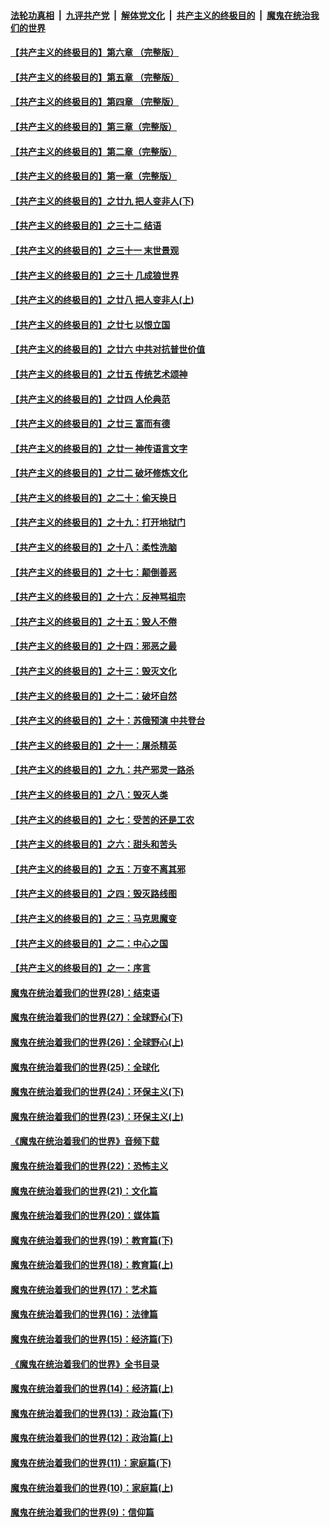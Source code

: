 ####  [法轮功真相](../../../../basic/blob/master/README.md?t=06040331) &nbsp;|&nbsp; [九评共产党](../../../../9ping.md/blob/master/README.md?t=06040331) &nbsp;|&nbsp; [解体党文化](../../../../jtdwh.md/blob/master/README.md?t=06040331)  &nbsp;|&nbsp; [共产主义的终极目的](../../../../gczydzjmd.md/blob/master/README.md?t=06040331) &nbsp;|&nbsp; [魔鬼在统治我们的世界](../../../../mgztzwmdsj.md/blob/master/README.md?t=06040331) 

#### [【共产主义的终极目的】第六章 （完整版）](../pages/nsc422/n11428913.md?t=06040331) 

#### [【共产主义的终极目的】第五章 （完整版）](../pages/nsc422/n11428912.md?t=06040331) 

#### [【共产主义的终极目的】第四章 （完整版）](../pages/nsc422/n11428907.md?t=06040331) 

#### [【共产主义的终极目的】第三章（完整版）](../pages/nsc422/n11428848.md?t=06040331) 

#### [【共产主义的终极目的】第二章（完整版）](../pages/nsc422/n11428831.md?t=06040331) 

#### [【共产主义的终极目的】第一章（完整版）](../pages/nsc422/n11417651.md?t=06040331) 

#### [【共产主义的终极目的】之廿九 把人变非人(下)](../pages/nsc422/n11344140.md?t=06040331) 

#### [【共产主义的终极目的】之三十二 结语](../pages/nsc422/n11360535.md?t=06040331) 

#### [【共产主义的终极目的】之三十一 末世景观](../pages/nsc422/n11351129.md?t=06040331) 

#### [【共产主义的终极目的】之三十 几成狼世界](../pages/nsc422/n11348280.md?t=06040331) 

#### [【共产主义的终极目的】之廿八 把人变非人(上)](../pages/nsc422/n11340492.md?t=06040331) 

#### [【共产主义的终极目的】之廿七 以恨立国](../pages/nsc422/n11336944.md?t=06040331) 

#### [【共产主义的终极目的】之廿六 中共对抗普世价值](../pages/nsc422/n11324785.md?t=06040331) 

#### [【共产主义的终极目的】之廿五 传统艺术颂神](../pages/nsc422/n11296396.md?t=06040331) 

#### [【共产主义的终极目的】之廿四 人伦典范](../pages/nsc422/n11296397.md?t=06040331) 

#### [【共产主义的终极目的】之廿三 富而有德](../pages/nsc422/n11283598.md?t=06040331) 

#### [【共产主义的终极目的】之廿一 神传语言文字](../pages/nsc422/n11263265.md?t=06040331) 

#### [【共产主义的终极目的】之廿二 破坏修炼文化](../pages/nsc422/n11245728.md?t=06040331) 

#### [【共产主义的终极目的】之二十：偷天换日](../pages/nsc422/n11238846.md?t=06040331) 

#### [【共产主义的终极目的】之十九：打开地狱门](../pages/nsc422/n11206376.md?t=06040331) 

#### [【共产主义的终极目的】之十八：柔性洗脑](../pages/nsc422/n11199994.md?t=06040331) 

#### [【共产主义的终极目的】之十七：颠倒善恶](../pages/nsc422/n11179782.md?t=06040331) 

#### [【共产主义的终极目的】之十六：反神骂祖宗](../pages/nsc422/n11166798.md?t=06040331) 

#### [【共产主义的终极目的】之十五：毁人不倦](../pages/nsc422/n11166792.md?t=06040331) 

#### [【共产主义的终极目的】之十四：邪恶之最](../pages/nsc422/n11150249.md?t=06040331) 

#### [【共产主义的终极目的】之十三：毁灭文化](../pages/nsc422/n11135227.md?t=06040331) 

#### [【共产主义的终极目的】之十二：破坏自然](../pages/nsc422/n11135214.md?t=06040331) 

#### [【共产主义的终极目的】之十：苏俄预演 中共登台](../pages/nsc422/n11118424.md?t=06040331) 

#### [【共产主义的终极目的】之十一：屠杀精英](../pages/nsc422/n11118442.md?t=06040331) 

#### [【共产主义的终极目的】之九：共产邪灵一路杀](../pages/nsc422/n11114139.md?t=06040331) 

#### [【共产主义的终极目的】之八：毁灭人类](../pages/nsc422/n11108503.md?t=06040331) 

#### [【共产主义的终极目的】之七：受苦的还是工农](../pages/nsc422/n11101809.md?t=06040331) 

#### [【共产主义的终极目的】之六：甜头和苦头](../pages/nsc422/n11096971.md?t=06040331) 

#### [【共产主义的终极目的】之五：万变不离其邪](../pages/nsc422/n11091285.md?t=06040331) 

#### [【共产主义的终极目的】之四：毁灭路线图](../pages/nsc422/n11086284.md?t=06040331) 

#### [【共产主义的终极目的】之三：马克思魔变](../pages/nsc422/n11061941.md?t=06040331) 

#### [【共产主义的终极目的】之二：中心之国](../pages/nsc422/n11047728.md?t=06040331) 

#### [【共产主义的终极目的】之一：序言](../pages/nsc422/n11086077.md?t=06040331) 

#### [魔鬼在统治着我们的世界(28)：结束语](../pages/nsc422/n10936246.md?t=06040331) 

#### [魔鬼在统治着我们的世界(27)：全球野心(下)](../pages/nsc422/n10928319.md?t=06040331) 

#### [魔鬼在统治着我们的世界(26)：全球野心(上)](../pages/nsc422/n10900318.md?t=06040331) 

#### [魔鬼在统治着我们的世界(25)：全球化](../pages/nsc422/n10788205.md?t=06040331) 

#### [魔鬼在统治着我们的世界(24)：环保主义(下)](../pages/nsc422/n10695307.md?t=06040331) 

#### [魔鬼在统治着我们的世界(23)：环保主义(上)](../pages/nsc422/n10688613.md?t=06040331) 

#### [《魔鬼在统治着我们的世界》音频下载](../pages/nsc422/n10635553.md?t=06040331) 

#### [魔鬼在统治着我们的世界(22)：恐怖主义](../pages/nsc422/n10614727.md?t=06040331) 

#### [魔鬼在统治着我们的世界(21)：文化篇](../pages/nsc422/n10597706.md?t=06040331) 

#### [魔鬼在统治着我们的世界(20)：媒体篇](../pages/nsc422/n10586579.md?t=06040331) 

#### [魔鬼在统治着我们的世界(19)：教育篇(下)](../pages/nsc422/n10564808.md?t=06040331) 

#### [魔鬼在统治着我们的世界(18)：教育篇(上)](../pages/nsc422/n10526970.md?t=06040331) 

#### [魔鬼在统治着我们的世界(17)：艺术篇](../pages/nsc422/n10499093.md?t=06040331) 

#### [魔鬼在统治着我们的世界(16)：法律篇](../pages/nsc422/n10485969.md?t=06040331) 

#### [魔鬼在统治着我们的世界(15)：经济篇(下)](../pages/nsc422/n10469975.md?t=06040331) 

#### [《魔鬼在统治着我们的世界》全书目录](../pages/nsc422/n10464261.md?t=06040331) 

#### [魔鬼在统治着我们的世界(14)：经济篇(上)](../pages/nsc422/n10457370.md?t=06040331) 

#### [魔鬼在统治着我们的世界(13)：政治篇(下)](../pages/nsc422/n10448270.md?t=06040331) 

#### [魔鬼在统治着我们的世界(12)：政治篇(上)](../pages/nsc422/n10444576.md?t=06040331) 

#### [魔鬼在统治着我们的世界(11)：家庭篇(下)](../pages/nsc422/n10440961.md?t=06040331) 

#### [魔鬼在统治着我们的世界(10)：家庭篇(上)](../pages/nsc422/n10435448.md?t=06040331) 

#### [魔鬼在统治着我们的世界(9)：信仰篇](../pages/nsc422/n10432159.md?t=06040331) 

